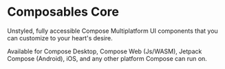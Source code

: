 # Composables Core

Unstyled, fully accessible Compose Multiplatform UI components that you can customize to your heart's desire.

Available for Compose Desktop, Compose Web (Js/WASM), Jetpack Compose (Android), iOS, and any other platform Compose can run on.

